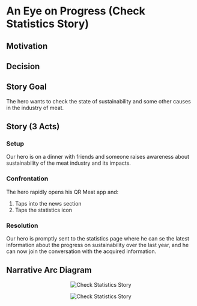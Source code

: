 # An Eye on Progress (Check Statistics Story)

## Motivation

## Decision

## Story Goal

The hero wants to check the state of sustainability and some other causes in the industry of meat.

## Story (3 Acts)

### Setup

Our hero is on a dinner with friends and someone raises awareness about sustainability of the meat industry and its impacts.

### Confrontation

The hero rapidly opens his QR Meat app and:

1. Taps into the news section
2. Taps the statistics icon

### Resolution

Our hero is promptly sent to the statistics page where he can se the latest information about the progress on sustainability over the last year, and he can now join the conversation with the acquired information.

## Narrative Arc Diagram

<p align="center">
  <img src="./assets/light-check-statistics.png#gh-light-mode-only" alt="Check Statistics Story">
</p>

<p align="center">
  <img src="./assets/dark-check-statistics.png#gh-dark-mode-only" alt="Check Statistics Story">
</p>


